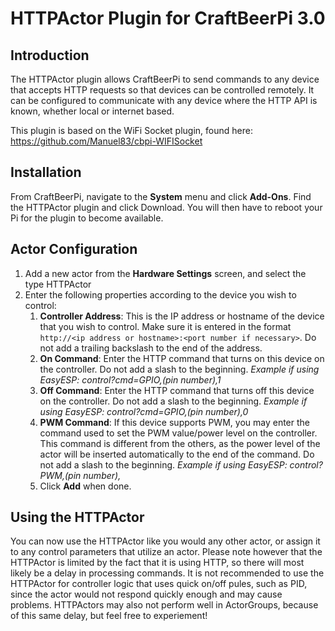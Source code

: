 # HTTPActor Plugin for CraftBeerPi 3.0

## Introduction
The HTTPActor plugin allows CraftBeerPi to send commands to any device that accepts HTTP requests so that devices can be controlled remotely.  It can be configured to communicate with any device where the HTTP API is known, whether local or internet based.

This plugin is based on the WiFi Socket plugin, found here: https://github.com/Manuel83/cbpi-WIFISocket

## Installation
From CraftBeerPi, navigate to the **System** menu and click **Add-Ons**. Find the HTTPActor plugin and click Download.  You will then have to reboot your Pi for the plugin to become available.

## Actor Configuration
1. Add a new actor from the **Hardware Settings** screen, and select the type HTTPActor
2. Enter the following properties according to the device you wish to control:
    1. **Controller Address**: This is the IP address or hostname of the device that you wish to control. Make sure it is entered in the format `http://<ip address or hostname>:<port number if necessary>`. Do not add a trailing backslash to the end of the address.
    2. **On Command**: Enter the HTTP command that turns on this device on the controller. Do not add a slash to the beginning. *Example if using EasyESP: control?cmd=GPIO,(pin number),1*
    3. **Off Command**: Enter the HTTP command that turns off this device on the controller.  Do not add a slash to the beginning. *Example if using EasyESP: control?cmd=GPIO,(pin number),0*
    4. **PWM Command**: If this device supports PWM, you may enter the command used to set the PWM value/power level on the controller. This command is different from the others, as the power level of the actor will be inserted automatically to the end of the command. Do not add a slash to the beginning. *Example if using EasyESP: control?PWM,(pin number),*
    5. Click **Add** when done.
    
## Using the HTTPActor
You can now use the HTTPActor like you would any other actor, or assign it to any control parameters that utilize an actor. Please note however that the HTTPActor is limited by the fact that it is using HTTP, so there will most likely be a delay in processing commands. It is not recommended to use the HTTPActor for controller logic that uses quick on/off pules, such as PID, since the actor would not respond quickly enough and may cause problems. HTTPActors may also not perform well in ActorGroups, because of this same delay, but feel free to experiement!
